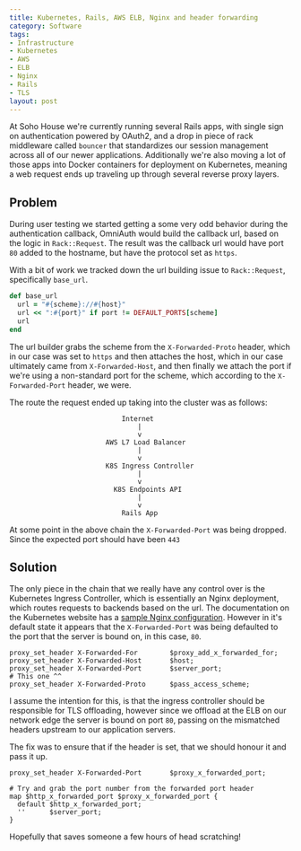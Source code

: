 ```yaml
---
title: Kubernetes, Rails, AWS ELB, Nginx and header forwarding
category: Software
tags:
- Infrastructure
- Kubernetes
- AWS
- ELB
- Nginx
- Rails
- TLS
layout: post
---
```

At Soho House we're currently running several Rails apps, with single sign on authentication powered by OAuth2, and a drop in piece of rack middleware called `bouncer` that standardizes our session management across all of our newer applications. Additionally we're also moving a lot of those apps into Docker containers for deployment on Kubernetes, meaning a web request ends up traveling up through several reverse proxy layers.

## Problem

During user testing we started getting a some very odd behavior during the authentication callback, OmniAuth would build the callback url, based on the logic in `Rack::Request`. The result was the callback url would have port `80` added to the hostname, but have the protocol set as `https`.

With a bit of work we tracked down the url building issue to `Rack::Request`, specifically `base_url`.

```ruby
def base_url
  url = "#{scheme}://#{host}"
  url << ":#{port}" if port != DEFAULT_PORTS[scheme]
  url
end
```

The url builder grabs the scheme from the `X-Forwarded-Proto` header, which in our case was set to `https` and then attaches the host, which in our case ultimately came from `X-Forwarded-Host`, and then finally we attach the port if we're using a non-standard port for the scheme, which according to the `X-Forwarded-Port` header, we were.

The route the request ended up taking into the cluster was as follows:

```
                            Internet
                                |
                                v
                        AWS L7 Load Balancer
                                |
                                v
                        K8S Ingress Controller
                                |
                                v
                          K8S Endpoints API
                                |
                                v
                            Rails App
```

At some point in the above chain the `X-Forwarded-Port` was being dropped. Since the expected port should have been `443`

## Solution

The only piece in the chain that we really have any control over is the Kubernetes Ingress Controller, which is essentially an Nginx deployment, which routes requests to backends based on the url. The documentation on the Kubernetes website has a [sample Nginx configuration](https://github.com/kubernetes/ingress/tree/master/controllers/nginx). However in it's default state it appears that the `X-Forwarded-Port` was being defaulted to the port that the server is bound on, in this case, `80`.

```nginx
proxy_set_header X-Forwarded-For        $proxy_add_x_forwarded_for;
proxy_set_header X-Forwarded-Host       $host;
proxy_set_header X-Forwarded-Port       $server_port;
# This one ^^
proxy_set_header X-Forwarded-Proto      $pass_access_scheme;
```

I assume the intention for this, is that the ingress controller should be responsible for TLS offloading, however since we offload at the ELB on our network edge the server is bound on port `80`, passing on the mismatched headers upstream to our application servers.

The fix was to ensure that if the header is set, that we should honour it and pass it up.

```nginx
proxy_set_header X-Forwarded-Port       $proxy_x_forwarded_port;

# Try and grab the port number from the forwarded port header
map $http_x_forwarded_port $proxy_x_forwarded_port {
  default $http_x_forwarded_port;
  ''      $server_port;
}
```

Hopefully that saves someone a few hours of head scratching!
